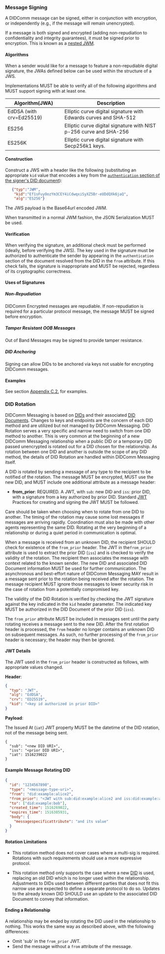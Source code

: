 ### Message Signing

A DIDComm message can be signed, either in conjunction with encryption, or independently (e.g., if the message will remain unencrypted).

If a message is both signed and encrypted (adding non-repudiation to confidentiality and integrity guarantees), it must be signed prior to encryption. This is known as a [nested JWM](https://tools.ietf.org/html/draft-looker-jwm-01#section-1.2).

#### Algorithms

When a sender would like for a message to feature a non-repudiable digital signature, the JWAs defined below can be used within the structure of a JWS.

Implementations MUST be able to verify all of the following algorithms and MUST support signing with at least one.

| Algorithm(JWA)           | Description                                                  |
| ------------------------ | ------------------------------------------------------------ |
| EdDSA (with crv=Ed25519) | Elliptic curve digital signature with Edwards curves and SHA-512 |
| ES256                    | Elliptic curve digital signature with NIST p-256 curve and SHA-256 |
| ES256K                   | Elliptic curve digital signature with Secp256k1 keys.        |

#### Construction

Construct a JWS with a header like the following (substituting an appropriate `kid` value that encodes a key from the [`authentication` section of the signer's DID document](https://www.w3.org/TR/did-core/#authentication)):

```json
   {"typ":"JWM",
    "kid":"Ef1sFuyOozYm3CEY4iCdwqxiSyXZ5Br-eUDdQXk6jaQ",
    "alg":"ES256"}
```

The JWS payload is the Base64url encoded JWM.

When transmitted in a normal JWM fashion, the JSON Serialization MUST be used.

#### Verification

When verifying the signature, an additional check must be performed (ideally, before verifying the JWS). The key used in the signature must be authorized to authenticate the sender by appearing in the `authentication` section of the document resolved from the DID in the `from` attribute. If this check fails, the signature is inappropriate and MUST be rejected, regardless of its cryptographic correctness.

#### Uses of Signatures

##### Non-Repudiation

DIDComm Encrypted messages are repudiable. If non-repudiation is required for a particular protocol message, the message MUST be signed before encryption. 

##### Tamper Resistant OOB Messages

Out of Band Messages may be signed to provide tamper resistance.

##### DID Anchoring

Signing can allow DIDs to be anchored via keys not usable for encrypting DIDComm messages.

#### Examples

See section [Appendix C.2.](#c2-didcomm-signed-messages) for examples.

### DID Rotation

DIDComm Messaging is based on [DIDs](https://www.w3.org/TR/did-core/) and their associated [DID Documents](https://www.w3.org/TR/did-core/#dfn-did-documents). Changes to keys and endpoints are the concern of each DID method and are utilized but not managed by DIDComm Messaging. DID Rotation serves a very specific and narrow need to switch from one DID method to another. This is very common at the beginning of a new DIDComm Messaging relationship when a public DID or a temporary DID passed unencrypted is rotated out for a DID chosen for the relationship. As rotation between one DID and another is outside the scope of any DID method, the details of DID Rotation are handled within DIDComm Messaging itself.

A DID is rotated by sending a message of any type to the recipient to be notified of the rotation. The message MUST be encrypted, MUST use the new DID, and MUST include one additional attribute as a message header:

- **from_prior**: REQUIRED. A JWT, with `sub`: new DID and `iss`: prior DID, with a signature from a key authorized by prior DID. Standard [JWT](https://datatracker.ietf.org/doc/html/rfc7519) Practices for creating and signing the JWT MUST be followed.

Care should be taken when choosing when to rotate from one DID to another. The timing of the rotation may cause some lost messages if messages are arriving rapidly. Coordination must also be made with other agents representing the same DID. Rotating at the very beginning of a relationship or during a quiet period in communication is optimal.

When a message is received from an unknown DID, the recipient SHOULD check for existence of the `from_prior` header. The JWT in the`from_prior` attribute is used to extract the prior DID (`iss`) and is checked to verify the validity of the rotation. The recipient then associates the message with context related to the known sender. The new DID and associated DID Document information MUST be used for further communication. The asynchronous and best-effort nature of DIDComm Messaging MAY result in a message sent prior to the rotation being received after the rotation. The message recipient MUST ignore those messages to lower security risk in the case of rotation from a potentially compromised key.

The validity of the DID Rotation is verified by checking the JWT signature against the key indicated in the `kid` header parameter. The indicated key MUST be authorized in the DID Document of the prior DID (`iss`).

The `from_prior` attribute MUST be included in messages sent until the party rotating receives a message sent to the new DID. After the first rotation header is processed, the `from` header no longer contains an unknown DID on subsequent messages. As such, no further processing of the `from_prior` header is necessary; the header may then be ignored.

#### JWT Details

The JWT used in the `from_prior` header is constructed as follows, with appropriate values changed.

**Header**:

```json
{
  "typ": "JWT",
  "alg": "EdDSA",
  "crv": "ED25519",
  "kid": "<key id authorized in prior DID>"
}
```

**Payload**:

The Issued At (`iat`) JWT property MUST be the datetime of the DID rotation, not of the message being sent.

```jsonc
{
  "sub": "<new DID URI>",
  "iss": "<prior DID URI>",
  "iat": 1516239022 
}
```

#### Example Message Rotating DID

```json
{
  "id": "1234567890",
  "type": "<message-type-uri>",
  "from": "did:example:alice2",
  "from_prior": "<JWT with sub:did:example:alice2 and iss:did:example:alice>",
  "to": ["did:example:bob"],
  "created_time": 1516269022,
  "expires_time": 1516385931,
  "body": {
    "messagespecificattribute": "and its value"
  }
}
```

#### Rotation Limitations

- This rotation method does not cover cases where a multi-sig is required. Rotations with such requirements should use a more expressive protocol.

- This rotation method only supports the case where a new [DID](https://www.w3.org/TR/did-core/) is used, replacing an old DID which is no longer used within the relationship. Adjustments to DIDs used between different parties that does not fit this narrow use are expected to define a separate protocol to do so. Updates to the already known DID SHOULD use an update to the associated DID Document to convey that information.

#### Ending a Relationship

A relationship may be ended by rotating the DID used in the relationship to nothing. This works the same way as described above, with the following differences:

- Omit 'sub' in the `from_prior` JWT.
- Send the message without a `from` attribute of the message.
